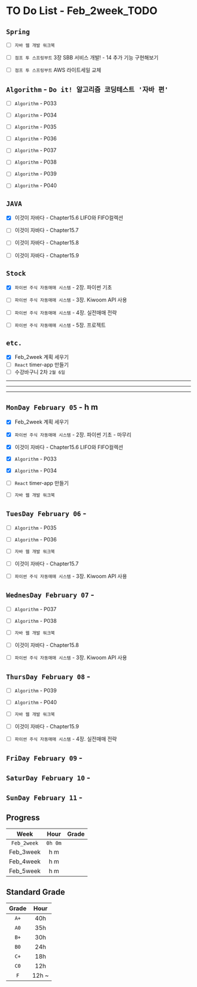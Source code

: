 # TO Do List - Feb_2week_TODO


## `Spring`
- [ ] `자바 웹 개발 워크북`
- [ ] `점프 투 스프링부트` 3장 SBB 서비스 개발! - 14 추가 기능 구현해보기
- [ ] `점프 투 스프링부트` AWS 라이트세일 교체


## `Algorithm` - `Do it! 알고리즘 코딩테스트 '자바 편'`
- [ ] `Algorithm` - P033
- [ ] `Algorithm` - P034
- [ ] `Algorithm` - P035
- [ ] `Algorithm` - P036
- [ ] `Algorithm` - P037
- [ ] `Algorithm` - P038
- [ ] `Algorithm` - P039
- [ ] `Algorithm` - P040


## `JAVA`
- [x] 이것이 자바다 - Chapter15.6 LIFO와 FIFO컬렉션
- [ ] 이것이 자바다 - Chapter15.7
- [ ] 이것이 자바다 - Chapter15.8
- [ ] 이것이 자바다 - Chapter15.9


## `Stock`
- [x] `파이썬 주식 자동매매 시스템` - 2장. 파이썬 기초
- [ ] `파이썬 주식 자동매매 시스템` - 3장. Kiwoom API 사용
- [ ] `파이썬 주식 자동매매 시스템` - 4장. 실전매매 전략
- [ ] `파이썬 주식 자동매매 시스템` - 5장. 프로젝트



## `etc.`
- [x] Feb_2week 계획 세우기
- [ ] `React` timer-app 만들기
- [ ] 수강바구니 2차 `2월 6일`

---
---
---

## `MonDay February 05` - h m 
- [x] Feb_2week 계획 세우기
- [x] `파이썬 주식 자동매매 시스템` - 2장. 파이썬 기초 - 마무리
- [x] 이것이 자바다 - Chapter15.6 LIFO와 FIFO컬렉션
- [x] `Algorithm` - P033
- [x] `Algorithm` - P034
- [ ] `React` timer-app 만들기
- [ ] `자바 웹 개발 워크북`


## `TuesDay February 06` - 
- [ ] `Algorithm` - P035
- [ ] `Algorithm` - P036
- [ ] `자바 웹 개발 워크북`
- [ ] 이것이 자바다 - Chapter15.7 
- [ ] `파이썬 주식 자동매매 시스템` - 3장. Kiwoom API 사용


## `WednesDay February 07` - 
- [ ] `Algorithm` - P037
- [ ] `Algorithm` - P038
- [ ] `자바 웹 개발 워크북`
- [ ] 이것이 자바다 - Chapter15.8
- [ ] `파이썬 주식 자동매매 시스템` - 3장. Kiwoom API 사용


## `ThursDay February 08` - 
- [ ] `Algorithm` - P039
- [ ] `Algorithm` - P040
- [ ] `자바 웹 개발 워크북`
- [ ] 이것이 자바다 - Chapter15.9 
- [ ] `파이썬 주식 자동매매 시스템` - 4장. 실전매매 전략


## `FriDay February 09` - 



## `SaturDay February 10` - 



## `SunDay February 11` - 



## Progress
| Week | Hour | Grade |
|:---:|:---:|:---:|
|`Feb_2week`|`0h 0m`||
|Feb_3week|h m||
|Feb_4week|h m||
|Feb_5week|h m||


## Standard Grade

| Grade | Hour |
|:---:|:---:|
|`A+`|40h|
|`A0`|35h|
|`B+`|30h|
|`B0`|24h|
|`C+`|18h|
|`C0`|12h|
|`F`|12h ~|


